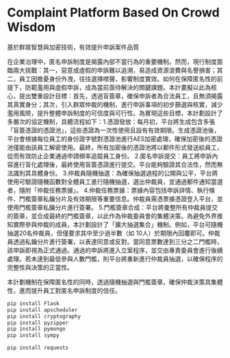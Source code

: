 # Complaint Platform Based On Crowd Wisdom

基於群眾智慧與加密技術，有效提升申訴案件品質

在企業治理中，匿名申訴制度是揭露內部不當行為的重要機制。然而，現行制度面臨兩大挑戰：其一，惡意或虛假的申訴難以追溯，易造成資源浪費與名譽損害；其二，員工因擔憂身份外洩，往往選擇噤聲，影響制度實效。如何在保障匿名性的前提下，防範濫用與虛假申訴，成為當前亟待解決的關鍵課題。本計畫擬以此為核心，提出雙重設計目標：首先，透過盲簽章，確保申訴者為合法員工，且無須揭露其真實身分；其次，引入群眾仲裁的機制，進行申訴事項的初步篩選與核實，減少濫用風險，提升整體申訴制度的可信度與可行性。為實現這些目標，本計劃設計了多層次的協定機制，具體流程如下：1.憑證發放：每月初，平台將生成包含多張「盲簽憑證的憑證池」，這些憑證為一次性使用且設有有效期限。生成憑證池後，平台會根據每位員工的身份證字號對憑證池進行AES加密處理，確保加密後的憑證池僅能由該員工解密使用。最終，所有加密後的憑證池將以郵件形式發送給員工，從而有效防止企業通過申請頻率追蹤員工身份。
2.匿名申訴提交：員工將申訴內容進行盲化處理後，最終使用盲簽憑證進行提交。平台能夠驗證其合法性，然而無法識別其具體身份。
3.仲裁員隨機抽選：為確保抽選過程的公開與公平，平台將使用可驗證隨機函數對全體員工進行隨機抽選，選出仲裁員，並通過郵件通知當選者，隨附「仲裁任務票據」。
4.仲裁任務票據：票據內容包括申訴詳情、執行條件、門檻簽章私鑰分片及有效期限等重要信息。仲裁員需憑票據憑證登入平台，並使用門檻簽章私鑰分片進行簽署。
5.門檻簽章合成：平台將彙整所有仲裁員提交的簽章，並合成最終的門檻簽章，以此作為仲裁委員會的集體決策。為避免外界推知實際參與仲裁的成員，本計劃設計了「擴大抽選集合」機制。例如，平台可隨機抽選20名仲裁員，但僅要求其中至少過半數（如 10人）於期限內回覆即可。仲裁員透過私鑰分片進行簽署，以表達同意或反對。當同意票數達到三分之二門檻時，該申訴即視為正式通過。通過的申訴將進入立案程序，並交由專責委員會進行後續處理。若未達到最低參與人數門檻，則平台將重新進行仲裁員抽選，以確保程序的完整性與決策的正當性。

本計劃機制在保障匿名性的同時，透過隨機抽選與門檻簽章，確保仲裁決策具集體性，進而提升員工對匿名申訴制度的信任。
```bash
pip install Flask
pip install apscheduler
pip install cryptography
pip install pyzipper
pip install pymongo
pip install sympy

pip install requests
```
